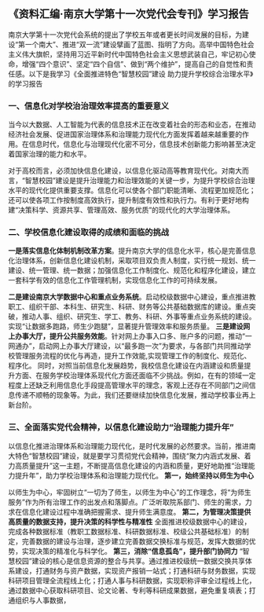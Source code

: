 ## 《资料汇编·南京大学第十一次党代会专刊》学习报告

南京大学第十一次党代会系统的提出了学校五年或者更长时间发展的目标，为建设“第一个南大”、推进“双一流”建设擘画了蓝图、指明了方向。高举中国特色社会主义伟大旗帜，坚持用习近平新时代中国特色社会主义思想武装自己，牢记初心使命，增强“四个意识”、坚定“四个自信”、做到“两个维护”，提高自己的自觉性和责任感。以下是我学习《全面推进特色“智慧校园”建设
助力提升学校综合治理水平》的学习报告

### 一、信息化对学校治治理效率提高的重要意义

当今以大数据、人工智能为代表的信息技术正在改变着社会的形态和业态，在推动经济社会发展、促进国家治理体系和治理能力现代化方面发挥着越来越重要的作用。在信息时代，信息化与治理现代化密不可分，信息技术创新能力影响甚至决定着国家治理的能力和水平。

对于高校而言，必须加快信息化建设，以信息化驱动高等教育现代化。对南大而言，“智慧校园”建设是提升治理能力和治理效能的关键一步，为提升学校综合治理水平的现代化提供重要支撑。信息化可以使各个部门职能清晰、流程更加规范化；还可以使各项工作按制度高效执行，提升制度有效性和执行力。有利于更好地构建“决策科学、资源共享、管理高效、服务优质”的现代化的大学治理体系。

### 二、学校信息化建设取得的成绩和面临的挑战

**一是落实信息化体制机制改革方案**。提升南京大学的信息化水平，核心是完善信息化治理体系，创新信息化建设机制，采取项目双负责人制度，实行统一规划、统一建设、统一管理、统一数据；加强信息化工作制度化、规范化和程序化建设，建立一套科学有效的信息化工作管理机制，实现信息化工作的可持续发展。

**二是建设南京大学数据中心和重点业务系统**。启动校级数据中心建设，重点推进教职工、组织干部、本科生、研究生、科研、财务等公共基础数据库的建设。重点突破，推动人事、组织、研究生、学工、教务、科研、外事等重点业务系统的建设。实现“让数据多跑路，师生少跑腿”，显著提升管理效率和服务质量。
**三是建设网上办事大厅，提升公共服务效能**。针对网上办事入口多、账户多的问题，推动“一网通办”，启动网上办事大厅建设，以“最多跑一次”为要求，与各部门共同推动学校管理服务流程的优化与再造，提升工作效能,实现管理工作的制度化、规范化、程序化。
同时，对照当前信息化发展趋势，我校信息化建设在内涵建设和质量提升方面、在服务学校治理体系现代化方面还面临不少挑战。例如，在有的领域一定程度上还缺乏利用信息化手段提高管理水平的理念，客观上还存在不同部门之间信息传递不顺畅的现象等。为此，我们还要继续加快信息化发展，推动学校事业再上新台阶。

### 三、全面落实党代会精神，以信息化建设助力“治理能力提升年”

以信息化推进治理体系和治理能力现代化，是时代发展的必然要求。当前，推进南大特色“智慧校园”建设，就是要学习贯彻党代会精神，围绕“聚力内涵式发展、着力高质量提升”这一主题，不断提高信息化建设的内涵和质量，更好地助推“治理能力提升年”，助力学校治理体系和治理能力现代化。
**第一，始终坚持以师生为中心** 

以师生为中心，牢固树立“一切为了师生，以师生为中心”的工作理念，将“为师生服务”作为所有治理工作的出发点和落脚点。广泛听取院系部门、师生的需求，力求在信息化建设过程中准确把握需求、提升师生满意度。
**第二，为管理决策提供高质量的数据支持，提升决策的科学性与精准性**
全面推进校级数据中心的建设，完成各种数据标准（教职工数据标准、科研数据标准、校级公共基础标准）的制定，完善数据的建设与治理，逐步建立完善数据交换标准与规范，发挥大数据的优势，实现决策的精准化与科学化。
**第三，消除“信息孤岛”，提升部门协同力**
“智慧校园”建设的核心是信息资源的整合与共享。通过推进校级统一数据交换共享体系建设，打通财务与资产数据，实现资产报销一站式；打通科研与财务数据，实现科研项目管理全流程线上化；打通人事与科研数据，实现职称评审全过程线上化，通过数据中心获取科研项目、论文论著、专利等科研成果数据，避免重复填表；打通组织与人事数据，
